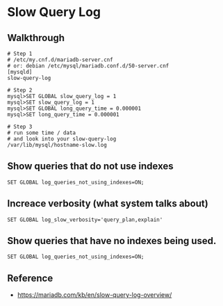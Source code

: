 # Slow Query Log 

## Walkthrough 

```
# Step 1
# /etc/my.cnf.d/mariadb-server.cnf 
# or: debian /etc/mysql/mariadb.conf.d/50-server.cnf 
[mysqld]
slow-query-log 

# Step 2
mysql>SET GLOBAL slow_query_log = 1 
mysql>SET slow_query_log = 1 
mysql>SET GLOBAL long_query_time = 0.000001 
mysql>SET long_query_time = 0.000001

# Step 3
# run some time / data
# and look into your slow-query-log 
/var/lib/mysql/hostname-slow.log 

```

## Show queries that do not use indexes 

```
SET GLOBAL log_queries_not_using_indexes=ON;
```

## Increace verbosity (what system talks about)

```
SET GLOBAL log_slow_verbosity='query_plan,explain'
```

## Show queries that have no indexes being used.

```
SET GLOBAL log_queries_not_using_indexes=ON;
```


## Reference 

  * https://mariadb.com/kb/en/slow-query-log-overview/

